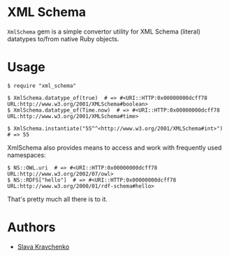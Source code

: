 # XML Schema

`XmlSchema` gem is a simple convertor utility for XML Schema (literal) datatypes to/from native Ruby objects.

# Usage

    $ require "xml_schema"

    $ XmlSchema.datatype_of(true)  # => #<URI::HTTP:0x00000000dcff78 URL:http://www.w3.org/2001/XMLSchema#boolean>
    $ XmlSchema.datatype_of(Time.now)  # => #<URI::HTTP:0x00000000dcff78 URL:http://www.w3.org/2001/XMLSchema#time>

    $ XmlSchema.instantiate("55^^<http://www.w3.org/2001/XMLSchema#int>")  # => 55

XmlSchema also provides means to access and work with frequently used namespaces:

    $ NS::OWL.uri  # => #<URI::HTTP:0x00000000dcff78 URL:http://www.w3.org/2002/07/owl>
    $ NS::RDFS["hello"]  # => #<URI::HTTP:0x00000000dcff78 URL:http://www.w3.org/2000/01/rdf-schema#hello>

That's pretty much all there is to it.

# Authors

- [Slava Kravchenko](https://github.com/cordawyn)
